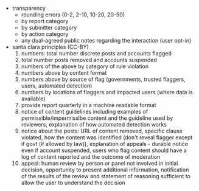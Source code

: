 - transparency
	- rounding errors (0-2, 2-10, 10-20, 20-50)
	- by report category
	- by submitter category
	- by action category
	- any dual-agreed public notes regarding the interaction (user opt-in)
- santa clara principles (CC-BY)
	1. numbers: total number discrete posts and accounts flagged
	2. total number posts removed and accounts suspended
	3. numbers of the above by category of rule violation
	4. numbers above by content format
	5. numbers above by source of flag (governments, trusted flaggers, users, automated detection)
	6. numbers by locations of flaggers and impacted users (where data is available)
	7. provide report quarterly in a machine readable format
	8. notice of content guidelines including examples of permissible/impermisslbe content and the guideline used by reviewers, explanation of how automated detection works
	9. notice about the posts: URL of content removed, specific clause violated, how the content was identified (don't reveal flagger except if govt (if allowed by law)), explanation of appeals - durable notice even if account suspended, users who flag content should have a log of content reported and the outcome of moderation
	10. appeal: human review by person or panel not involved in initial decision, opportunity to present additional information, notification of the results of the review and statement of reasoning sufficient to allow the user to understand the decision
